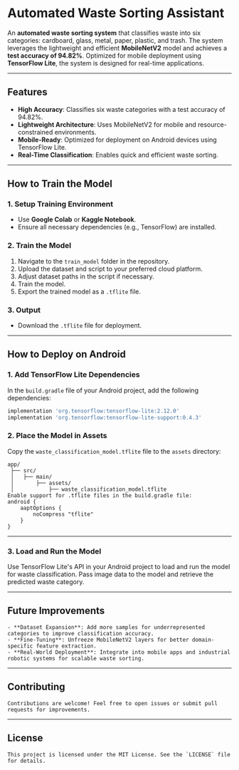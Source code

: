 # Automated Waste Sorting Assistant

An **automated waste sorting system** that classifies waste into six categories: cardboard, glass, metal, paper, plastic, and trash. The system leverages the lightweight and efficient **MobileNetV2** model and achieves a **test accuracy of 94.82%**. Optimized for mobile deployment using **TensorFlow Lite**, the system is designed for real-time applications.

---

## Features

- **High Accuracy**: Classifies six waste categories with a test accuracy of 94.82%.
- **Lightweight Architecture**: Uses MobileNetV2 for mobile and resource-constrained environments.
- **Mobile-Ready**: Optimized for deployment on Android devices using TensorFlow Lite.
- **Real-Time Classification**: Enables quick and efficient waste sorting.

---

## How to Train the Model

### 1. Setup Training Environment

- Use **Google Colab** or **Kaggle Notebook**.
- Ensure all necessary dependencies (e.g., TensorFlow) are installed.

### 2. Train the Model

1. Navigate to the `train_model` folder in the repository.
2. Upload the dataset and script to your preferred cloud platform.
3. Adjust dataset paths in the script if necessary.
4. Train the model.
5. Export the trained model as a `.tflite` file.

### 3. Output

- Download the `.tflite` file for deployment.

---

## How to Deploy on Android

### 1. Add TensorFlow Lite Dependencies

In the `build.gradle` file of your Android project, add the following dependencies:

```gradle
implementation 'org.tensorflow:tensorflow-lite:2.12.0'
implementation 'org.tensorflow:tensorflow-lite-support:0.4.3'
```
### 2. Place the Model in Assets

Copy the `waste_classification_model.tflite` file to the `assets` directory:

```plaintext
app/
 ├── src/
 │   ├── main/
 │       ├── assets/
 │           ├── waste_classification_model.tflite
Enable support for .tflite files in the build.gradle file:
android {
    aaptOptions {
        noCompress "tflite"
    }
}
```

---

### 3. Load and Run the Model

Use TensorFlow Lite's API in your Android project to load and run the model for waste classification. Pass image data to the model and retrieve the predicted waste category.

---

## Future Improvements

```
- **Dataset Expansion**: Add more samples for underrepresented categories to improve classification accuracy.
- **Fine-Tuning**: Unfreeze MobileNetV2 layers for better domain-specific feature extraction.
- **Real-World Deployment**: Integrate into mobile apps and industrial robotic systems for scalable waste sorting.
```

---

## Contributing

```
Contributions are welcome! Feel free to open issues or submit pull requests for improvements.
```

---

## License

```
This project is licensed under the MIT License. See the `LICENSE` file for details.
```

